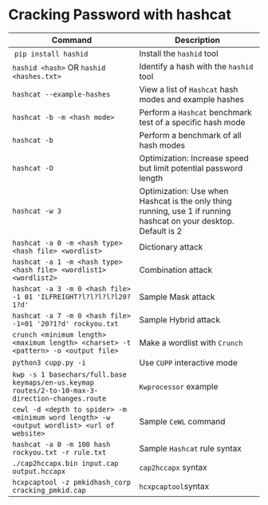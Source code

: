 # Cracking Password with hashcat

| **Command** | **Description** |
| --------------|-------------------|
| `pip install hashid` | Install the `hashid` tool |
| `hashid <hash>` OR `hashid <hashes.txt>` | Identify a hash with the `hashid` tool |
| `hashcat --example-hashes` | View a list of `Hashcat` hash modes and example hashes |
| `hashcat -b -m <hash mode>` | Perform a `Hashcat` benchmark test of a specific hash mode |
| `hashcat -b` | Perform a benchmark of all hash modes |
| `hashcat -O` | Optimization: Increase speed but limit potential password length |
| `hashcat -w 3` | Optimization: Use when Hashcat is the only thing running, use 1 if running hashcat on your desktop.  Default is 2 |
| `hashcat -a 0 -m <hash type> <hash file> <wordlist>` | Dictionary attack |
| `hashcat -a 1 -m <hash type> <hash file> <wordlist1> <wordlist2>` | Combination attack |
| `hashcat -a 3 -m 0 <hash file> -1 01 'ILFREIGHT?l?l?l?l?l20?1?d'` | Sample Mask attack |
| `hashcat -a 7 -m 0 <hash file> -1=01 '20?1?d' rockyou.txt` | Sample Hybrid attack |
| `crunch <minimum length> <maximum length> <charset> -t <pattern> -o <output file>` | Make a wordlist with `Crunch` |
| `python3 cupp.py -i` | Use `CUPP` interactive mode |
| `kwp -s 1 basechars/full.base keymaps/en-us.keymap  routes/2-to-10-max-3-direction-changes.route` | `Kwprocessor` example |
| `cewl -d <depth to spider> -m <minimum word length> -w <output wordlist> <url of website>` | Sample `CeWL` command |
| `hashcat -a 0 -m 100 hash rockyou.txt -r rule.txt` | Sample `Hashcat` rule syntax |
| `./cap2hccapx.bin input.cap output.hccapx` | `cap2hccapx` syntax |
| `hcxpcaptool -z pmkidhash_corp cracking_pmkid.cap ` | `hcxpcaptool`syntax |